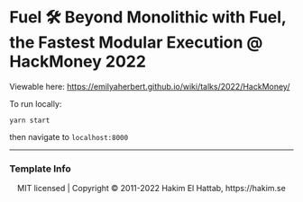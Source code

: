 # Fuel 🛠 Beyond Monolithic with Fuel, the Fastest Modular Execution @ HackMoney 2022

Viewable here: https://emilyaherbert.github.io/wiki/talks/2022/HackMoney/

To run locally:

`yarn start`

then navigate to `localhost:8000`

--- 
### Template Info
<div align="center">
  MIT licensed | Copyright © 2011-2022 Hakim El Hattab, https://hakim.se
</div>
